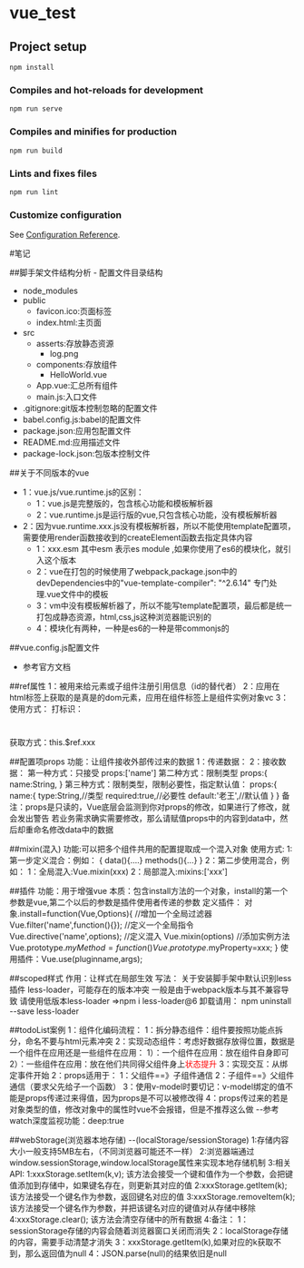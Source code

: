 # vue_test

## Project setup
```
npm install
```

### Compiles and hot-reloads for development
```
npm run serve
```

### Compiles and minifies for production
```
npm run build
```

### Lints and fixes files
```
npm run lint
```

### Customize configuration
See [Configuration Reference](https://cli.vuejs.org/config/).


#笔记


##脚手架文件结构分析
    - 配置文件目录结构
   - node_modules
   - public
     - favicon.ico:页面标签
     - index.html:主页面
   - src
     - asserts:存放静态资源
       - log.png 
     - components:存放组件
       - HelloWorld.vue
     - App.vue:汇总所有组件
     - main.js:入口文件
- .gitignore:git版本控制忽略的配置文件
- babel.config.js:babel的配置文件
- package.json:应用包配置文件
- README.md:应用描述文件
- package-lock.json:包版本控制文件

##关于不同版本的vue
- 1：vue.js/vue.runtime.js的区别：
  - 1：vue.js是完整版的，包含核心功能和模板解析器
  - 2：vue.runtime.js是运行版的vue,只包含核心功能，没有模板解析器
- 2：因为vue.runtime.xxx.js没有模板解析器，所以不能使用template配置项，需要使用render函数接收到的createElement函数去指定具体内容
  - 1：xxx.esm 其中esm 表示es module ,如果你使用了es6的模块化，就引入这个版本
  - 2：vue在打包的时候使用了webpack,package.json中的devDependencies中的"vue-template-compiler": "^2.6.14" 专门处理.vue文件中的模板<template></template>
  - 3：vm中没有模板解析器了，所以不能写template配置项，最后都是统一打包成静态资源，html,css,js这种浏览器能识别的
  - 4：模块化有两种，一种是es6的一种是带commonjs的

##vue.config.js配置文件
- 参考官方文档

##ref属性
    1：被用来给元素或子组件注册引用信息（id的替代者）
    2：应用在html标签上获取的是真是的dom元素，应用在组件标签上是组件实例对象vc
    3：使用方式：
        打标识：<h1 ref="xxx"></h1>  <School ref="xxx"/>
        获取方式：this.$ref.xxx

##配置项props
    功能：让组件接收外部传过来的数据
        1：传递数据：
            <demo name="xxx"/>
        2：接收数据：
            第一种方式：只接受
                props:['name']
            第二种方式：限制类型
                props:{
                    name:String,
                }
            第三种方式：限制类型，限制必要性，指定默认值：
                props:{
                    name:{
                        type:String,//类型
                        required:true,//必要性
                        default:'老王',//默认值
                    } 
                }
    备注：props是只读的，Vue底层会监测到你对props的修改，如果进行了修改，就会发出警告
        若业务需求确实需要修改，那么请赋值props中的内容到data中，然后却重命名修改data中的数据

##mixin(混入)
    功能:可以把多个组件共用的配置提取成一个混入对象
    使用方式:
        1:第一步定义混合：例如：
            {
                data(){....}
                methods(){...}
            }
        2：第二步使用混合，例如：
            1：全局混入:Vue.mixin(xxx)
            2：局部混入:mixins:['xxx']
        
##插件
    功能：用于增强vue
    本质：包含install方法的一个对象，install的第一个参数是vue,第二个以后的参数是插件使用者传递的参数
    定义插件：
        对象.install=function(Vue,Options){
                //增加一个全局过滤器
                Vue.filter('name',function(){});
                //定义一个全局指令
                Vue.directive('name',options);
                //定义混入
                Vue.mixin(options)
                //添加实例方法
                Vue.prototype.$myMethod=function(){}
                Vue.prototype.$myProperty=xxx;
            }
    使用插件：Vue.use(pluginname,args);

##scoped样式
    作用：让样式在局部生效
    写法：<style scoped></style>
    关于安装脚手架中默认识别less插件 less-loader，可能存在的版本冲突
    一般是由于webpack版本与其不兼容导致
    请使用低版本less-loader  =>npm i less-loader@6
    卸载请用： npm uninstall --save less-loader

##todoList案例
    1：组件化编码流程：
        1：拆分静态组件：组件要按照功能点拆分，命名不要与html元素冲突
        2：实现动态组件：考虑好数据存放得位置，数据是一个组件在应用还是一些组件在应用：
            1）：一个组件在应用：放在组件自身即可
            2）：一些组件在应用：放在他们共同得父组件身上<span style="color:red">状态提升</span>
        3：实现交互：从绑定事件开始
    2：props适用于：
        1：父组件==》子组件通信
        2：子组件==》父组件通信（要求父先给子一个函数）
    3：使用v-model时要切记：v-model绑定的值不能是props传递过来得值，因为props是不可以被修改得
    4：props传过来的若是对象类型的值，修改对象中的属性时vue不会报错，但是不推荐这么做
        --参考watch深度监视功能：deep:true

##webStorage(浏览器本地存储)
    --(localStorage/sessionStorage)
    1:存储内容大小一般支持5MB左右，（不同浏览器可能还不一样）
    2:浏览器端通过window.sessionStorage,window.localStorage属性来实现本地存储机制
    3:相关API:
        1:xxxStorage.setItem(k,v);
            该方法会接受一个键和值作为一个参数，会把键值添加到存储中，如果键名存在，则更新其对应的值
        2:xxxStorage.getItem(k);
            该方法接受一个键名作为参数，返回键名对应的值
        3:xxxStorage.removeItem(k);
            该方法接受一个键名作为参数，并把该键名对应的键值对从存储中移除
        4:xxxStorage.clear();
            该方法会清空存储中的所有数据
    4:备注：
        1：sessionStorage存储的内容会随着浏览器窗口关闭而消失
        2：localStorage存储的内容，需要手动清楚才消失
        3：xxxStorage.getItem(k),如果对应的k获取不到，那么返回值为null
        4：JSON.parse(null)的结果依旧是null

